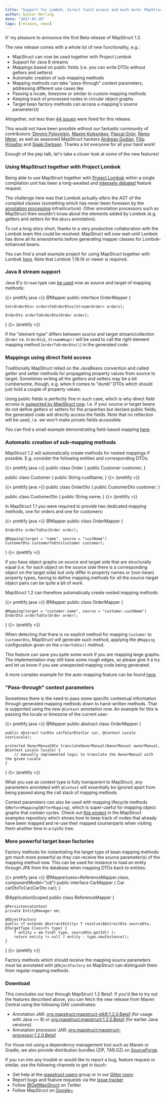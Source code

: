 ```yaml
---
title: "Support for Lombok, direct field access and much more: MapStruct 1.2.0.Beta1 is out"
author: Gunnar Morling
date: "2017-02-20"
tags: [release, news]
---
```


It' my pleasure to announce the first Beta release of MapStruct 1.2.

The new release comes with a whole lot of new functionality, e.g.:

* MapStruct can now be used together with Project Lombok
* Support for Java 8 streams
* Mappings based on public fields (i.e. you can write DTOs without getters and setters)
* Automatic creation of sub-mapping methods
* Mapping methods can take "pass-through" context parameters, addressing different use cases like
 * Passing a locale, timezone or similar to custom mapping methods
 * Keeping track of processed nodes in circular object graphs
* Target bean factory methods can access a mapping's source parameter(s)

<!--more-->

Altogether, not less than [44 issues](https://github.com/mapstruct/mapstruct/issues?q=milestone%3A1.2.0.Beta1) were fixed for this release.

This would not have been possible without our fantastic community of contributors:
[Dmytro Polovinkin](https://github.com/navpil), [Maxim Kolesnikov](https://github.com/xCASx), [Pascal Grün](https://github.com/pascalgn), [Remo Meier](https://github.com/remmeier), as well as seasoned MapStruct hackers [Andreas Gudian](https://github.com/agudian), [Filip Hrisafov](https://github.com/filiphr) and [Sjaak Derksen](https://github.com/sjaakd).
Thanks a lot everyone for all your hard work!

Enough of the pep talk, let's take a closer look at some of the new features!

### Using MapStruct together with Project Lombok

Being able to use MapStruct together with [Project Lombok](https://projectlombok.org/) within a single compilation unit has been a long-awaited and [intensely debated](https://github.com/mapstruct/mapstruct/issues/510) feature request.

The challenge here was that Lombok actually _alters_ the AST of the compiled classes (something which has never been foreseen by the [annotation processing](https://www.jcp.org/en/jsr/detail?id=269) infrastructure).
Other annotation processors such as MapStruct then wouldn't know about the elements added by Lombok (e.g. getters and setters for the `@Data` annotation).

To cut a long story short, thanks to a very productive collaboration with the Lombok team this could be resolved.
MapStruct will now wait until Lombok has done all its amendments before generating mapper classes for Lombok-enhanced beans.

You can find a small example project for using MapStruct together with Lombok [here](https://github.com/mapstruct/mapstruct-examples/tree/master/mapstruct-lombok).
Note that Lombok 1.16.14 or newer is required.

### Java 8 stream support

Java 8's `Stream` type can [be used](https://github.com/mapstruct/mapstruct/issues/962) now as source and target of mapping methods:

{{< prettify java >}}
@Mapper
public interface OrderMapper {

    Set<OrderDto> ordersToOrderDtos(Stream<Order> orders);

    OrderDto orderToOrderDto(Order order);
}
{{< /prettify >}}

If the "element type" differs between source and target stream/collection (`Order` vs. `OrderDto`),
`Stream#map()` will be used to call the right element mapping method (`orderToOrderDto()`) in the generated code.

### Mappings using direct field access

Traditionally MapStruct relied on the JavaBeans convention and called getter and setter methods for propagating property values from source to target.
Sometimes writing all the getters and setters may be a bit cumbersome, though, e.g. when it comes to "dumb" DTOs which should just hold a couple of property values.

Using public fields is perfectly fine in such case, which is why direct field access is [supported by MapStruct now](https://github.com/mapstruct/mapstruct/issues/557).
I.e. if your source or target beans do not define getters or setters for the properties but declare public fields,
the generated code will directly access the fields.
Note that no reflection will be used, i.e. we won't make private fields accessible.

You can find a small example demonstrating field-based mapping [here](https://github.com/mapstruct/mapstruct-examples/tree/master/mapstruct-field-mapping/).

### Automatic creation of sub-mapping methods

MapStruct 1.2 will automatically create methods for nested mappings if possible.
E.g. consider the following entities and corresponding DTOs:

{{< prettify java >}}
public class Order {
    public Customer customer;
}

public class Customer {
    public String custName;
}
{{< /prettify >}}

{{< prettify java >}}
public class OrderDto {
    public CustomerDto customer;
}

public class CustomerDto {
    public String name;
}
{{< /prettify >}}

In MapStruct 1.1 you were required to provide two dedicated mapping methods, one for orders and one for customers:

{{< prettify java >}}
@Mapper
public class OrderMapper {

    OrderDto orderToDto(Order order);

    @Mapping(target = "name", source = "custName")
    CustomerDto customerToDto(Customer customer);
}
{{< /prettify >}}

If you have object graphs on source and target side that are structurally equal (i.e. for each object on the source side there is a corresponding object on the target side) but only differ in property names or (non-bean) property types,
having to define mapping methods for all the source-target object pairs can be quite a bit of work.

MapStruct 1.2 can therefore automatically create nested mapping methods:

{{< prettify java >}}
@Mapper
public class OrderMapper {

    @Mapping(target = "customer.name", source = "customer.custName")
    OrderDto orderToDto(Order order);
}
{{< /prettify >}}

When detecting that there is no explicit method for mapping `Customer` to `CustomerDto`,
MapStruct will generate such method, applying the `@Mapping` configuration given on the `orderToDto()` method.

This feature can save you quite some work if you are mapping large graphs.
The implementation may still have some rough edges, so please give it a try and let us know if you see unexpected mapping code being generated.

A more complex example for the auto-mapping feature can be found [here](https://github.com/mapstruct/mapstruct-examples/tree/master/mapstruct-nested-bean-mappings).

### "Pass-through" context parameters

Sometimes there is the need to pass some specific contextual information through generated mapping methods down to hand-written methods.
That is supported using the new `@Context` annotation now.
An example for this is passing the locale or timezone of the current user:

{{< prettify java >}}
@Mapper
public abstract class OrderMapper {

    public abstract CarDto carToCarDto(Car car, @Context Locale userLocale);

    protected OwnerManualDto translateOwnerManual(OwnerManual ownerManual, @Context Locale locale) {
        // manually implemented logic to translate the OwnerManual with the given Locale
    }
}
{{< /prettify >}}

What you use as context type is fully transparent to MapStruct,
any parameters annotated with `@Context` will essentially be ignored apart from being passed along the call stack of mapping methods.

Context parameters can also be used with mapping lifecycle methods (`@BeforeMapping`/`@AfterMapping`),
which is super-useful for mapping object graphs that contain cycles.
Check out [this project](https://github.com/mapstruct/mapstruct-examples/tree/master/mapstruct-mapping-with-cycles) in the MapStruct examples repository
which shows how to keep track of nodes that already have been mapped and re-use their mapped counterparts when visiting them another time in a cyclic tree.

### More powerful target bean factories

Factory methods for instantiating the target type of bean mapping methods got much more powerful as they can receive the source parameter(s) of the mapping method now.
This can be used for instance to load an entity through JPA from the database when mapping DTOs back to entities:

{{< prettify java >}}
@Mapper(uses=ReferenceMapper.class, componentModel="cdi")
public interface CarMapper {
      Car carDtoToCar(CarDto car);
}

@ApplicationScoped
public class ReferenceMapper {

    @PersistenceContext
    private EntityManager em;

    @ObjectFactory
    public <T extends AbstractEntity> T resolve(AbstractDto sourceDto, @TargetType Class<T> type) {
        T entity = em.find( type, sourceDto.getId() );
        return entity != null ? entity : type.newInstance();
    }
}
{{< /prettify >}}

Factory methods which should receive the mapping source parameters must be annotated with `@ObjectFactory` so MapStruct can distinguish them from regular mapping methods.

### Download

This concludes our tour through MapStruct 1.2 Beta1.
If you'd like to try out the features described above, you can fetch the new release from Maven Central using the following GAV coordinates:

* Annotation JAR: [org.mapstruct:mapstruct-jdk8:1.2.0.Beta1](http://search.maven.org/#artifactdetails|org.mapstruct|mapstruct-jdk8|1.2.0.Beta1|jar) (for usage with Java >= 8) or [org.mapstruct:mapstruct:1.2.0.Beta1](http://search.maven.org/#artifactdetails|org.mapstruct|mapstruct|1.2.0.Beta1|jar) (for earlier Java versions)
* Annotation processor JAR: [org.mapstruct:mapstruct-processor:1.2.0.Beta1](http://search.maven.org/#artifactdetails|org.mapstruct|mapstruct-processor|1.2.0.Beta1|jar)

For those not using a dependency management tool such as Maven or Gradle, we also provide distribution bundles (ZIP, TAR.GZ) on [SourceForge](http://sourceforge.net/projects/mapstruct/files/1.2.0.Beta1/).

If you run into any trouble or would like to report a bug, feature request or similar, use the following channels to get in touch:

* Get help at the [mapstruct-users](https://groups.google.com/forum/?fromgroups#!forum/mapstruct-users) group or in our [Gitter room](https://gitter.im/mapstruct/mapstruct-users)
* Report bugs and feature requests via the [issue tracker](https://github.com/mapstruct/mapstruct/issues)
* Follow [@GetMapStruct](https://twitter.com/GetMapStruct) on Twitter
* Follow MapStruct on [Google+](https://plus.google.com/u/0/118070742567787866481/posts)
